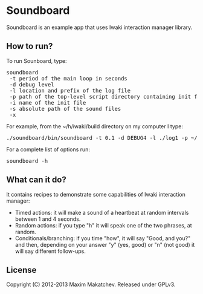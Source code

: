 Soundboard 
=====

Soundboard is an example app that uses Iwaki interaction manager library. 


## How to run?

To run Sounboard, type:

<pre>
soundboard 
 -t period of the main loop in seconds 
 -d debug level 
 -l location and prefix of the log file 
 -p path of the top-level script directory containing init file 
 -i name of the init file 
 -s absolute path of the sound files
 -x
</pre>

For example, from the ~/h/iwaki/build directory on my computer I type:
<pre>
./soundboard/bin/soundboard -t 0.1 -d DEBUG4 -l ./log1 -p ~/h/iwaki/soundboard/scripts -i initialize_im.georgi.xml -s ~/h/iwaki/soundboard/sounds -x
</pre>

For a complete list of options run:
<pre>
soundboard -h
</pre>

## What can it do?

It contains recipes to demonstrate some capabilities of Iwaki interaction manager:

  - Timed actions: it will make a sound of a heartbeat at random intervals between 1 and 4 seconds.
  - Random actions: if you type "h" it will speak one of the two phrases, at random.
  - Conditionals/branching: if you time "how", it will say "Good, and you?" and then, depending on your answer "y" (yes, good) or "n" (not good) it will say different follow-ups.

## License

Copyright (C) 2012-2013 Maxim Makatchev. Released under GPLv3.